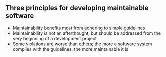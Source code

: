 ## Three principles for developing maintainable software
- Maintainability benefits most from adhering to simple guidelines
- Maintainability is not an afterthought, but should be addressed from the very beginning of a development project
- Some violations are worse than others; the more a software system complies with the guidelines, the more maintainable it is
